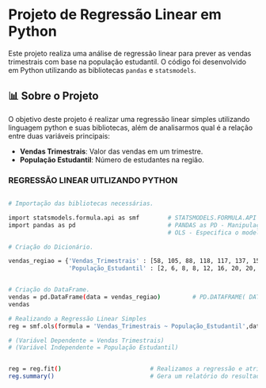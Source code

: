 # Projeto de Regressão Linear em Python

Este projeto realiza uma análise de regressão linear para prever as vendas trimestrais com base na população estudantil. O código foi desenvolvido em Python utilizando as bibliotecas `pandas` e `statsmodels`.

## 📊 Sobre o Projeto

O objetivo deste projeto é realizar uma regressão linear simples utilizando linguagem python e suas bibliotecas, além de analisarmos qual é a relação entre duas variáveis principais:
- **Vendas Trimestrais**: Valor das vendas em um trimestre.
- **População Estudantil**: Número de estudantes na região.

### REGRESSÃO LINEAR UITLIZANDO PYTHON
```bash

# Importação das bibliotecas necessárias.

import statsmodels.formula.api as smf        # STATSMODELS.FORMULA.API as SMF - Criar e ajustar os modelos.
import pandas as pd                          # PANDAS as PD - Manipulação de Dados.
                                             # OLS - Especifica o modelo utlizado (Método dos Mínimos Quadrados).

# Criação do Dicionário.

vendas_regiao = {'Vendas_Trimestrais' : [58, 105, 88, 118, 117, 137, 157, 169, 149, 202],
                 'População_Estudantil' : [2, 6, 8, 8, 12, 16, 20, 20, 22, 26]}


# Criação do DataFrame.
vendas = pd.DataFrame(data = vendas_regiao)         # PD.DATAFRAME( DATA ) - Cria o DataFrame.
vendas

# Realizando a Regressão Linear Simples
reg = smf.ols(formula = 'Vendas_Trimestrais ~ População_Estudantil',data = vendas)

# (Variável Dependente = Vendas Trimestrais)
# (Variável Independente = População Estudantil)


reg = reg.fit()                         # Realizamos a regressão e atribuímos o resultado à variável "REG".
reg.summary()                           # Gera um relatório do resultado da regressão.







